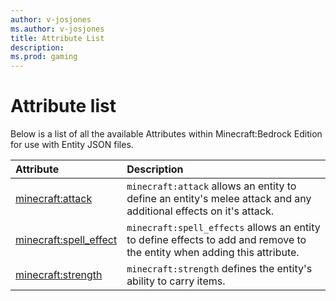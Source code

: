 ```yaml
---
author: v-josjones
ms.author: v-josjones
title: Attribute List
description: 
ms.prod: gaming
---
```


# Attribute list

Below is a list of all the available Attributes within Minecraft:Bedrock Edition for use with Entity JSON files.

|Attribute |Description|
|:-----|:----------|
|[minecraft:attack](EntityAttributes/minecraftAttribute_attack.md)|`minecraft:attack` allows an entity to define an entity's melee attack and any additional effects on it's attack. |
|[minecraft:spell_effect](EntityAttributes/minecraftAttribute_attack.md)|`minecraft:spell_effects` allows an entity to define effects to add and remove to the entity when adding this attribute. |
|[minecraft:strength](EntityAttributes/minecraftAttribute_strength.md)|`minecraft:strength` defines the entity's ability to carry items. |
